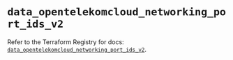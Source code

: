 # `data_opentelekomcloud_networking_port_ids_v2`

Refer to the Terraform Registry for docs: [`data_opentelekomcloud_networking_port_ids_v2`](https://registry.terraform.io/providers/opentelekomcloud/opentelekomcloud/1.36.35/docs/data-sources/networking_port_ids_v2).
